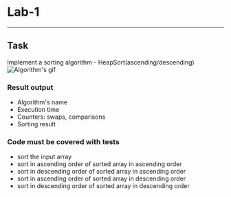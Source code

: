 # Lab-1

---

## Task
Implement a sorting algorithm - HeapSort(ascending/descending)
![Algorithm's gif](https://commons.wikimedia.org/wiki/File:Sorting_heapsort_anim.gif#/media/Файл:Sorting_heapsort_anim.gif)

  ### Result output
  + Algorithm's name
  + Execution time
  + Counters: swaps, comparisons 
  + Sorting result
  ###  Code must be covered with tests
  + sort the input array
  + sort in ascending order of sorted array in ascending order
  + sort in descending order of sorted array in ascending order
  + sort in ascending order of sorted array in descending order
  + sort in descending order of sorted array in descending order
